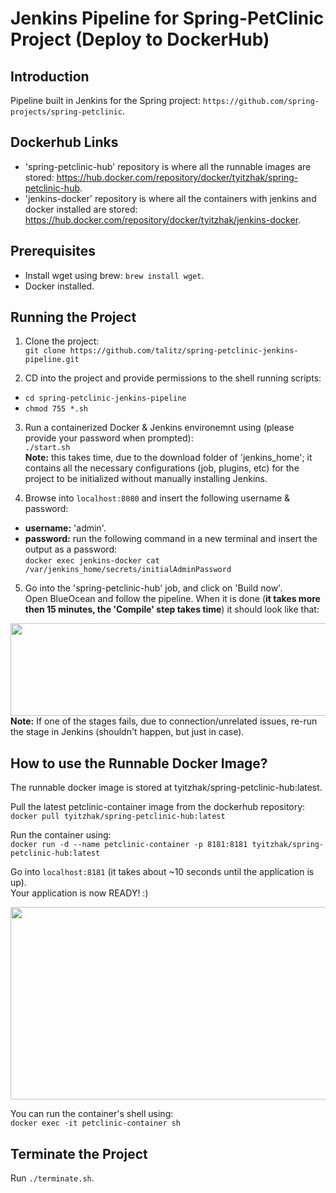 # Jenkins Pipeline for Spring-PetClinic Project (Deploy to DockerHub)

## Introduction
Pipeline built in Jenkins for the Spring project: ```https://github.com/spring-projects/spring-petclinic```.

## Dockerhub Links
- 'spring-petclinic-hub' repository is where all the runnable images are stored: https://hub.docker.com/repository/docker/tyitzhak/spring-petclinic-hub.
- 'jenkins-docker' repository is where all the containers with jenkins and docker installed are stored: https://hub.docker.com/repository/docker/tyitzhak/jenkins-docker.

## Prerequisites
- Install wget using brew: ```brew install wget```.
- Docker installed.

## Running the Project

1) Clone the project: <br>```git clone https://github.com/talitz/spring-petclinic-jenkins-pipeline.git```

2) CD into the project and provide permissions to the shell running scripts:</br>
- ```cd spring-petclinic-jenkins-pipeline```
- ```chmod 755 *.sh```

3) Run a containerized Docker & Jenkins environemnt using (please provide your password when prompted):</br>
```./start.sh```
</br><b>Note:</b> this takes time, due to the download folder of 'jenkins_home'; it contains all the necessary configurations (job, plugins, etc) for the project to be initialized without manually installing Jenkins.

4) Browse into ```localhost:8080``` and insert the following username & password:
- <b>username:</b> 'admin'.
- <b>password:</b> run the following command in a new terminal and insert the output as a password:</br>
```docker exec jenkins-docker cat /var/jenkins_home/secrets/initialAdminPassword``` 

5) Go into the 'spring-petclinic-hub' job, and click on 'Build now'.</br>
Open BlueOcean and follow the pipeline. When it is done (<b>it takes more then 15 minutes, the 'Compile' step takes time</b>) it should look like that:

<img src="https://i.ibb.co/5GjpB5s/Screen-Shot-2020-01-04-at-19-34-58.png" align="center" height="148" width="888" >
</br><b>Note:</b> If one of the stages fails, due to connection/unrelated issues, re-run the stage in Jenkins (shouldn't happen, but just in case).

## How to use the Runnable Docker Image?
The runnable docker image is stored at tyitzhak/spring-petclinic-hub:latest.

Pull the latest petclinic-container image from the dockerhub repository:</br>
```docker pull tyitzhak/spring-petclinic-hub:latest```

Run the container using:</br>
```docker run -d --name petclinic-container -p 8181:8181 tyitzhak/spring-petclinic-hub:latest```

Go into ```localhost:8181``` (it takes about ~10 seconds until the application is up). </br>
Your application is now READY! :)

<img src="https://i.ibb.co/sFsLDvf/Screen-Shot-2020-01-05-at-1-14-53.png" align="center" height="308" width="688" >

You can run the container's shell using:</br>
```docker exec -it petclinic-container sh```

## Terminate the Project
Run ```./terminate.sh```.
